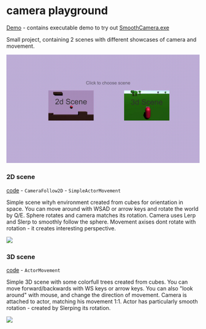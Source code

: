 # camera playground

[Demo](Demo) - contains executable demo to try out [SmoothCamera.exe](Demo/SmoothCamera.exe)

Small project, containing 2 scenes with different showcases of camera and movement. 

![](Demo/recordings/menu.gif) 

### 2D scene

[code](SmoothCamera/Assets/Scripts/scene2D) - `CameraFollow2D` - `SimpleActorMovement`

Simple scene wityh environment created from cubes for orientation in space. You can move around with WSAD or arrow keys and rotate the world by Q/E. 
Sphere rotates and camera matches its rotation. Camera uses Lerp and Slerp to smoothly follow the sphere. Movement axises dont rotate with rotation - it creates interesting perspective. 

![](Demo/recordings/2d.gif) 


### 3D scene

[code](SmoothCamera/Assets/Scripts/scene3D) - `ActorMovement`

Simple 3D scene with some colorfull trees created from cubes. You can move forward/backwards with WS keys or arrow keys. You can also "look around" with mouse, and change the direction of movement. 
Camera is attached to actor, matching his movement 1:1. Actor has particularly smooth rotation - created by Slerping its rotation. 



![](Demo/recordings/3d.gif)
